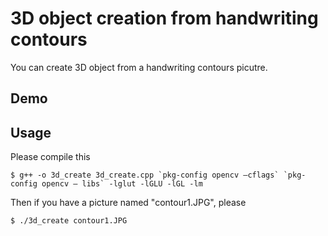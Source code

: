 3D object creation from handwriting contours
====

You can create 3D object from a handwriting contours picutre.

## Demo

## Usage
Please compile this 
```
$ g++ -o 3d_create 3d_create.cpp `pkg-config opencv ‒cflags` `pkg-config opencv ‒ libs` -lglut -lGLU -lGL -lm
```
Then if you have a picture named "contour1.JPG", please 
```
$ ./3d_create contour1.JPG
```
